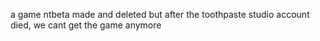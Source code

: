 a game ntbeta made and deleted but after the toothpaste studio account died, we cant get the game anymore
